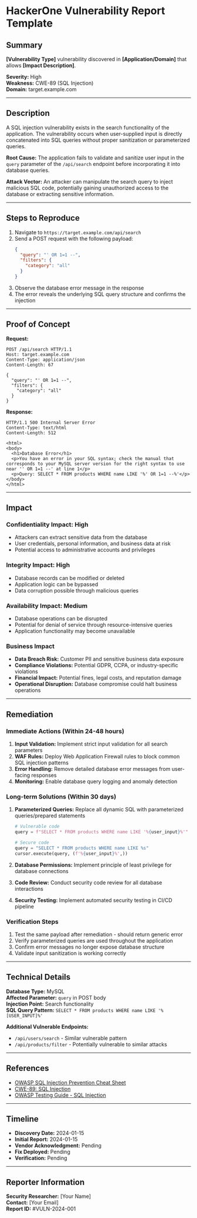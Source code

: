 # HackerOne Vulnerability Report Template

## Summary
**[Vulnerability Type]** vulnerability discovered in **[Application/Domain]** that allows **[Impact Description]**.

**Severity:** High  
**Weakness:** CWE-89 (SQL Injection)  
**Domain:** target.example.com  

---

## Description

A SQL injection vulnerability exists in the search functionality of the application. The vulnerability occurs when user-supplied input is directly concatenated into SQL queries without proper sanitization or parameterized queries.

**Root Cause:** The application fails to validate and sanitize user input in the `query` parameter of the `/api/search` endpoint before incorporating it into database queries.

**Attack Vector:** An attacker can manipulate the search query to inject malicious SQL code, potentially gaining unauthorized access to the database or extracting sensitive information.

---

## Steps to Reproduce

1. Navigate to `https://target.example.com/api/search`
2. Send a POST request with the following payload:
   ```json
   {
     "query": "' OR 1=1 --",
     "filters": {
       "category": "all"
     }
   }
   ```
3. Observe the database error message in the response
4. The error reveals the underlying SQL query structure and confirms the injection

---

## Proof of Concept

**Request:**
```http
POST /api/search HTTP/1.1
Host: target.example.com
Content-Type: application/json
Content-Length: 67

{
  "query": "' OR 1=1 --",
  "filters": {
    "category": "all"
  }
}
```

**Response:**
```http
HTTP/1.1 500 Internal Server Error
Content-Type: text/html
Content-Length: 512

<html>
<body>
  <h1>Database Error</h1>
  <p>You have an error in your SQL syntax; check the manual that corresponds to your MySQL server version for the right syntax to use near '' OR 1=1 --' at line 1</p>
  <p>Query: SELECT * FROM products WHERE name LIKE '%' OR 1=1 --%'</p>
</body>
</html>
```

---

## Impact

### Confidentiality Impact: **High**
- Attackers can extract sensitive data from the database
- User credentials, personal information, and business data at risk
- Potential access to administrative accounts and privileges

### Integrity Impact: **High**  
- Database records can be modified or deleted
- Application logic can be bypassed
- Data corruption possible through malicious queries

### Availability Impact: **Medium**
- Database operations can be disrupted
- Potential for denial of service through resource-intensive queries
- Application functionality may become unavailable

### Business Impact
- **Data Breach Risk:** Customer PII and sensitive business data exposure
- **Compliance Violations:** Potential GDPR, CCPA, or industry-specific violations
- **Financial Impact:** Potential fines, legal costs, and reputation damage
- **Operational Disruption:** Database compromise could halt business operations

---

## Remediation

### Immediate Actions (Within 24-48 hours)
1. **Input Validation:** Implement strict input validation for all search parameters
2. **WAF Rules:** Deploy Web Application Firewall rules to block common SQL injection patterns
3. **Error Handling:** Remove detailed database error messages from user-facing responses
4. **Monitoring:** Enable database query logging and anomaly detection

### Long-term Solutions (Within 30 days)
1. **Parameterized Queries:** Replace all dynamic SQL with parameterized queries/prepared statements
   ```python
   # Vulnerable code
   query = f"SELECT * FROM products WHERE name LIKE '%{user_input}%'"
   
   # Secure code
   query = "SELECT * FROM products WHERE name LIKE %s"
   cursor.execute(query, (f'%{user_input}%',))
   ```

2. **Database Permissions:** Implement principle of least privilege for database connections
3. **Code Review:** Conduct security code review for all database interactions
4. **Security Testing:** Implement automated security testing in CI/CD pipeline

### Verification Steps
1. Test the same payload after remediation - should return generic error
2. Verify parameterized queries are used throughout the application
3. Confirm error messages no longer expose database structure
4. Validate input sanitization is working correctly

---

## Technical Details

**Database Type:** MySQL  
**Affected Parameter:** `query` in POST body  
**Injection Point:** Search functionality  
**SQL Query Pattern:** `SELECT * FROM products WHERE name LIKE '%[USER_INPUT]%'`

**Additional Vulnerable Endpoints:**
- `/api/users/search` - Similar vulnerable pattern
- `/api/products/filter` - Potentially vulnerable to similar attacks

---

## References

- [OWASP SQL Injection Prevention Cheat Sheet](https://cheatsheetseries.owasp.org/cheatsheets/SQL_Injection_Prevention_Cheat_Sheet.html)
- [CWE-89: SQL Injection](https://cwe.mitre.org/data/definitions/89.html)
- [OWASP Testing Guide - SQL Injection](https://owasp.org/www-project-web-security-testing-guide/latest/4-Web_Application_Security_Testing/07-Input_Validation_Testing/05-Testing_for_SQL_Injection)

---

## Timeline

- **Discovery Date:** 2024-01-15
- **Initial Report:** 2024-01-15
- **Vendor Acknowledgment:** Pending
- **Fix Deployed:** Pending
- **Verification:** Pending

---

## Reporter Information

**Security Researcher:** [Your Name]  
**Contact:** [Your Email]  
**Report ID:** #VULN-2024-001
